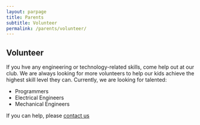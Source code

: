 ```yaml
---
layout: parpage
title: Parents
subtitle: Volunteer
permalink: /parents/volunteer/
---
```


## Volunteer

If you hve any engineering or technology-related skills, come help out at our club. We are always looking for more volunteers to help our kids achieve the highest skill level they can. Currently, we are looking for talented:

+ Programmers
+ Electrical Engineers
+ Mechanical Engineers

If you can help, please [contact us](/contact/)
